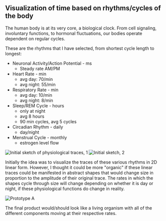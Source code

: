 ## Visualization of time based on rhythms/cycles of the body

The human body is at its very core, a biological clock. From cell signaling, involuntary functions, to hormonal fluctuations, our bodies operate dependent on regular cycles.

These are the rhythms that I have selected, from shortest cycle length to longest:
* Neuronal Activity/Action Potential - ms
  * Steady rate AM/PM
* Heart Rate - min
  * avg day: 70/min
  * avg night: 55/min
* Respiratory Rate - min
  * avg day: 10/min
  * avg night: 8/min
* Sleep/REM Cycle - hours
  * only at night
  * avg 8 hours
  * 90 min cycles, avg 5 cycles
* Circadian Rhythm - daily
  * day/night
* Menstrual Cycle - monthly
  * estrogen level flow
  
 ![Initial sketch of physiological traces, 1](https://github.com/samizdatco/dvia-2018/blob/master/1.mapping-time/students/pm/mio/process/DVIA2018_project1_sketch1.jpg)
 ![Initial sketch, 2](https://github.com/samizdatco/dvia-2018/blob/master/1.mapping-time/students/pm/mio/process/DVIA2018_project1_sketch2.jpg)
 
Initially the idea was to visualize the traces of these various rhythms in 2D linear form. However, I thought it could be more "organic" if these linear traces could be manifested in abstract shapes that would change size in proportion to the amplitude of their original trace. The rates in which the shapes cycle through size will change depending on whether it is day or night, if these physiological functions do change in reality.

![Prototype A](https://github.com/samizdatco/dvia-2018/blob/master/1.mapping-time/students/pm/mio/process/DVIA2018_project1_protytpe.png)

The final product would/should look like a living organism with all of the different components moving at their respective rates.
